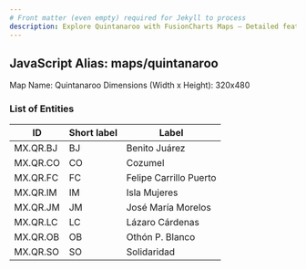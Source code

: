 ```yaml
---
# Front matter (even empty) required for Jekyll to process
description: Explore Quintanaroo with FusionCharts Maps – Detailed features for seamless integration. Try now & enhance your data visualization today! 
---
```


## JavaScript Alias: maps/quintanaroo

Map Name: Quintanaroo
Dimensions (Width x Height): 320x480





### List of Entities

ID | Short label | Label
---|---|---|
MX.QR.BJ|BJ|Benito Juárez
MX.QR.CO|CO|Cozumel
MX.QR.FC|FC|Felipe Carrillo Puerto
MX.QR.IM|IM|Isla Mujeres
MX.QR.JM|JM|José María Morelos
MX.QR.LC|LC|Lázaro Cárdenas
MX.QR.OB|OB|Othón P. Blanco
MX.QR.SO|SO|Solidaridad

